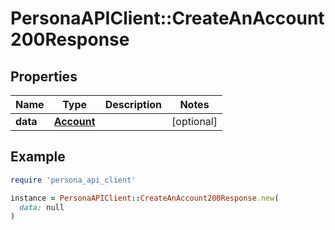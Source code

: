 # PersonaAPIClient::CreateAnAccount200Response

## Properties

| Name | Type | Description | Notes |
| ---- | ---- | ----------- | ----- |
| **data** | [**Account**](Account.md) |  | [optional] |

## Example

```ruby
require 'persona_api_client'

instance = PersonaAPIClient::CreateAnAccount200Response.new(
  data: null
)
```

